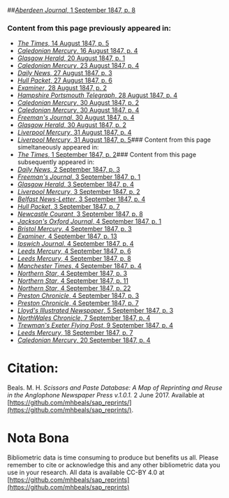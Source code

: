 ##[*Aberdeen Journal*, 1 September 1847, p. 8](https://mhbeals.github.io/sap_html/Aberdeen-Journal/Aberdeen-Journal-1-September-1847-p-8)

### Content from this page previously appeared in:
+ [*The Times*, 14 August 1847, p. 5](https://mhbeals.github.io/sap_html/The-Times/The-Times-14-August-1847-p-5)
+ [*Caledonian Mercury*, 16 August 1847, p. 4](https://mhbeals.github.io/sap_html/Caledonian-Mercury/Caledonian-Mercury-16-August-1847-p-4)
+ [*Glasgow Herald*, 20 August 1847, p. 1](https://mhbeals.github.io/sap_html/Glasgow-Herald/Glasgow-Herald-20-August-1847-p-1)
+ [*Caledonian Mercury*, 23 August 1847, p. 4](https://mhbeals.github.io/sap_html/Caledonian-Mercury/Caledonian-Mercury-23-August-1847-p-4)
+ [*Daily News*, 27 August 1847, p. 3](https://mhbeals.github.io/sap_html/Daily-News/Daily-News-27-August-1847-p-3)
+ [*Hull Packet*, 27 August 1847, p. 6](https://mhbeals.github.io/sap_html/Hull-Packet/Hull-Packet-27-August-1847-p-6)
+ [*Examiner*, 28 August 1847, p. 2](https://mhbeals.github.io/sap_html/Examiner/Examiner-28-August-1847-p-2)
+ [*Hampshire Portsmouth Telegraph*, 28 August 1847, p. 4](https://mhbeals.github.io/sap_html/Hampshire-Portsmouth-Telegraph/Hampshire-Portsmouth-Telegraph-28-August-1847-p-4)
+ [*Caledonian Mercury*, 30 August 1847, p. 2](https://mhbeals.github.io/sap_html/Caledonian-Mercury/Caledonian-Mercury-30-August-1847-p-2)
+ [*Caledonian Mercury*, 30 August 1847, p. 4](https://mhbeals.github.io/sap_html/Caledonian-Mercury/Caledonian-Mercury-30-August-1847-p-4)
+ [*Freeman's Journal*, 30 August 1847, p. 4](https://mhbeals.github.io/sap_html/Freeman's-Journal/Freeman's-Journal-30-August-1847-p-4)
+ [*Glasgow Herald*, 30 August 1847, p. 2](https://mhbeals.github.io/sap_html/Glasgow-Herald/Glasgow-Herald-30-August-1847-p-2)
+ [*Liverpool Mercury*, 31 August 1847, p. 4](https://mhbeals.github.io/sap_html/Liverpool-Mercury/Liverpool-Mercury-31-August-1847-p-4)
+ [*Liverpool Mercury*, 31 August 1847, p. 5](https://mhbeals.github.io/sap_html/Liverpool-Mercury/Liverpool-Mercury-31-August-1847-p-5)### Content from this page simeltaneously appeared in:
+ [*The Times*, 1 September 1847, p. 2](https://mhbeals.github.io/sap_html/The-Times/The-Times-1-September-1847-p-2)### Content from this page subsequently appeared in:
+ [*Daily News*, 2 September 1847, p. 3](https://mhbeals.github.io/sap_html/Daily-News/Daily-News-2-September-1847-p-3)
+ [*Freeman's Journal*, 3 September 1847, p. 1](https://mhbeals.github.io/sap_html/Freeman's-Journal/Freeman's-Journal-3-September-1847-p-1)
+ [*Glasgow Herald*, 3 September 1847, p. 4](https://mhbeals.github.io/sap_html/Glasgow-Herald/Glasgow-Herald-3-September-1847-p-4)
+ [*Liverpool Mercury*, 3 September 1847, p. 2](https://mhbeals.github.io/sap_html/Liverpool-Mercury/Liverpool-Mercury-3-September-1847-p-2)
+ [*Belfast News-Letter*, 3 September 1847, p. 4](https://mhbeals.github.io/sap_html/Belfast-News-Letter/Belfast-News-Letter-3-September-1847-p-4)
+ [*Hull Packet*, 3 September 1847, p. 7](https://mhbeals.github.io/sap_html/Hull-Packet/Hull-Packet-3-September-1847-p-7)
+ [*Newcastle Courant*, 3 September 1847, p. 8](https://mhbeals.github.io/sap_html/Newcastle-Courant/Newcastle-Courant-3-September-1847-p-8)
+ [*Jackson's Oxford Journal*, 4 September 1847, p. 1](https://mhbeals.github.io/sap_html/Jackson's-Oxford-Journal/Jackson's-Oxford-Journal-4-September-1847-p-1)
+ [*Bristol Mercury*, 4 September 1847, p. 3](https://mhbeals.github.io/sap_html/Bristol-Mercury/Bristol-Mercury-4-September-1847-p-3)
+ [*Examiner*, 4 September 1847, p. 13](https://mhbeals.github.io/sap_html/Examiner/Examiner-4-September-1847-p-13)
+ [*Ipswich Journal*, 4 September 1847, p. 4](https://mhbeals.github.io/sap_html/Ipswich-Journal/Ipswich-Journal-4-September-1847-p-4)
+ [*Leeds Mercury*, 4 September 1847, p. 6](https://mhbeals.github.io/sap_html/Leeds-Mercury/Leeds-Mercury-4-September-1847-p-6)
+ [*Leeds Mercury*, 4 September 1847, p. 8](https://mhbeals.github.io/sap_html/Leeds-Mercury/Leeds-Mercury-4-September-1847-p-8)
+ [*Manchester Times*, 4 September 1847, p. 4](https://mhbeals.github.io/sap_html/Manchester-Times/Manchester-Times-4-September-1847-p-4)
+ [*Northern Star*, 4 September 1847, p. 3](https://mhbeals.github.io/sap_html/Northern-Star/Northern-Star-4-September-1847-p-3)
+ [*Northern Star*, 4 September 1847, p. 11](https://mhbeals.github.io/sap_html/Northern-Star/Northern-Star-4-September-1847-p-11)
+ [*Northern Star*, 4 September 1847, p. 22](https://mhbeals.github.io/sap_html/Northern-Star/Northern-Star-4-September-1847-p-22)
+ [*Preston Chronicle*, 4 September 1847, p. 3](https://mhbeals.github.io/sap_html/Preston-Chronicle/Preston-Chronicle-4-September-1847-p-3)
+ [*Preston Chronicle*, 4 September 1847, p. 7](https://mhbeals.github.io/sap_html/Preston-Chronicle/Preston-Chronicle-4-September-1847-p-7)
+ [*Lloyd's Illustrated Newspaper*, 5 September 1847, p. 3](https://mhbeals.github.io/sap_html/Lloyd's-Illustrated-Newspaper/Lloyd's-Illustrated-Newspaper-5-September-1847-p-3)
+ [*NorthWales Chronicle*, 7 September 1847, p. 4](https://mhbeals.github.io/sap_html/NorthWales-Chronicle/NorthWales-Chronicle-7-September-1847-p-4)
+ [*Trewman's Exeter Flying Post*, 9 September 1847, p. 4](https://mhbeals.github.io/sap_html/Trewman's-Exeter-Flying-Post/Trewman's-Exeter-Flying-Post-9-September-1847-p-4)
+ [*Leeds Mercury*, 18 September 1847, p. 7](https://mhbeals.github.io/sap_html/Leeds-Mercury/Leeds-Mercury-18-September-1847-p-7)
+ [*Caledonian Mercury*, 20 September 1847, p. 4](https://mhbeals.github.io/sap_html/Caledonian-Mercury/Caledonian-Mercury-20-September-1847-p-4)
                    
# Citation: 

Beals. M. H. *Scissors and Paste Database: A Map of Reprinting and Reuse in the Anglophone Newspaper Press v.1.0.1.* 2 June 2017. Available at [https://github.com/mhbeals/sap_reprints/](https://github.com/mhbeals/sap_reprints/). 
                    
# Nota Bona

Bibliometric data is time consuming to produce but benefits us all. Please remember to cite or acknowledge this and any other bibliometric data you use in your research. All data is available CC-BY 4.0 at [https://github.com/mhbeals/sap_reprints](https://github.com/mhbeals/sap_reprints)